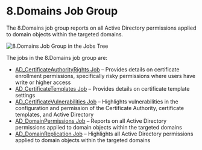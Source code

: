 # 8.Domains Job Group

The 8.Domains job group reports on all Active Directory permissions applied to domain objects within
the targeted domains.

![8.Domains Job Group in the Jobs Tree](/img/product_docs/accessanalyzer/admin/hostmanagement/jobstree.webp)

The jobs in the 8.Domains job group are:

- [AD_CertificateAuthorityRights Job](/docs/accessanalyzer/12.0/solutions/active-directory-permissions-analyzer/domains/ad_certificateauthorityrights.md) – Provides details on
  certificate enrollment permissions, specifically risky permissions where users have write or
  higher access
- [AD_CertificateTemplates Job](/docs/accessanalyzer/12.0/solutions/active-directory-permissions-analyzer/domains/ad_certificatetemplates.md) – Provides details on certificate
  template settings
- [AD_CertificateVulnerabilities Job](/docs/accessanalyzer/12.0/solutions/active-directory-permissions-analyzer/domains/ad_certificatevulnerabilities.md) – Highlights vulnerabilities
  in the configuration and permission of the Certificate Authority, certificate templates, and
  Active Directory
- [AD_DomainPermissions Job](/docs/accessanalyzer/12.0/solutions/active-directory-permissions-analyzer/domains/ad_domainpermissions.md) – Reports on all Active Directory permissions
  applied to domain objects within the targeted domains
- [AD_DomainReplication Job](/docs/accessanalyzer/12.0/solutions/active-directory-permissions-analyzer/domains/ad_domainreplication.md) – Highlights all Active Directory permissions
  applied to domain objects within the targeted domains
